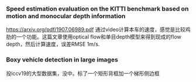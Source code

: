 ### Speed estimation evaluation on the KITTI benchmark based on motion and monocular depth information
https://arxiv.org/pdf/1907.06989.pdf
通过video计算本车的速度，感觉是比较鸡肋的一个功能。这篇文章使用optical flow和单目depth模型来得到现成的flow depth，然后计算速度，误差RMSE 1m/s.

### Boxy vehicle detection in large images
投iccv19的大型数据集，没中。标了一个矩形背框加一个梯形侧边框
